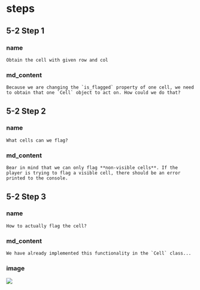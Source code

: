 # steps
## 5-2 Step 1
### name
```
Obtain the cell with given row and col
```
### md_content
```
Because we are changing the `is_flagged` property of one cell, we need to obtain that one `Cell` object to act on. How could we do that?
```
## 5-2 Step 2
### name
```
What cells can we flag?
```
### md_content
```
Bear in mind that we can only flag **non-visible cells**. If the player is trying to flag a visible cell, there should be an error printed to the console.
```
## 5-2 Step 3 
### name
```
How to actually flag the cell?
```
### md_content
```
We have already implemented this functionality in the `Cell` class...
```
### image
<img src="https://i-cdn.phonearena.com/images/article/51145-image/Classic-Minesweeper-game-is-available-for-free-on-Android-and-iOS.jpg">